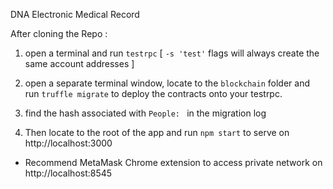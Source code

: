 DNA Electronic Medical Record 

After cloning the Repo : 

1. open a terminal and run `testrpc` [ `-s 'test'` flags will always create the same account addresses ]

1. open a separate terminal window, locate to the `blockchain` folder and run `truffle migrate` to deploy the contracts onto your testrpc.

1. find the hash associated with `People: ` in the migration log

1. Then locate to the root of the app and run `npm start` to serve on http://localhost:3000

* Recommend MetaMask Chrome extension to access private network on http://localhost:8545
